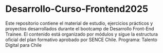 # Desarrollo-Curso-Frontend2025
Este repositorio contiene el material de estudio, ejercicios prácticos y proyectos desarrollados durante el bootcamp de Desarrollo Front-End Trainee. El contenido está organizado por módulos y sigue la estructura oficial del plan formativo aprobado por SENCE Chile. Programa: Talento Digital para Chile
